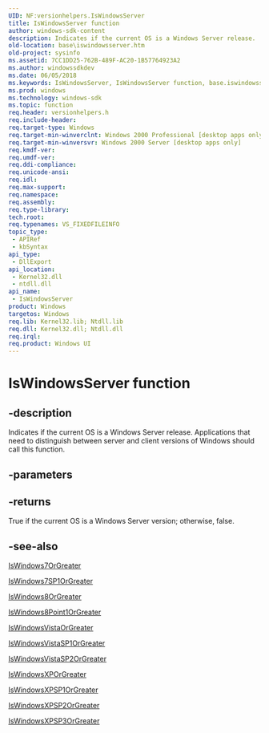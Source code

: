```yaml
---
UID: NF:versionhelpers.IsWindowsServer
title: IsWindowsServer function
author: windows-sdk-content
description: Indicates if the current OS is a Windows Server release.
old-location: base\iswindowsserver.htm
old-project: sysinfo
ms.assetid: 7CC1DD25-762B-489F-AC20-1B57764923A2
ms.author: windowssdkdev
ms.date: 06/05/2018
ms.keywords: IsWindowsServer, IsWindowsServer function, base.iswindowsserver, versionhelpers/IsWindowsServer
ms.prod: windows
ms.technology: windows-sdk
ms.topic: function
req.header: versionhelpers.h
req.include-header: 
req.target-type: Windows
req.target-min-winverclnt: Windows 2000 Professional [desktop apps only]
req.target-min-winversvr: Windows 2000 Server [desktop apps only]
req.kmdf-ver: 
req.umdf-ver: 
req.ddi-compliance: 
req.unicode-ansi: 
req.idl: 
req.max-support: 
req.namespace: 
req.assembly: 
req.type-library: 
tech.root: 
req.typenames: VS_FIXEDFILEINFO
topic_type:
 - APIRef
 - kbSyntax
api_type:
 - DllExport
api_location:
 - Kernel32.dll
 - ntdll.dll
api_name:
 - IsWindowsServer
product: Windows
targetos: Windows
req.lib: Kernel32.lib; Ntdll.lib
req.dll: Kernel32.dll; Ntdll.dll
req.irql: 
req.product: Windows UI
---
```


# IsWindowsServer function


## -description


Indicates if the current OS is a  Windows Server release.  Applications that need to distinguish between server and client versions of Windows should call this function.


## -parameters






## -returns



True if the current OS is a Windows Server version; otherwise, false.




## -see-also




<a href="https://msdn.microsoft.com/5C475B5E-1412-4F60-AB81-00BE83E204BF">IsWindows7OrGreater</a>



<a href="https://msdn.microsoft.com/E8AD3423-91EF-4ECE-9EF2-808C68CEA861">IsWindows7SP1OrGreater</a>



<a href="https://msdn.microsoft.com/D11971C8-2E8F-4AD2-BE0B-FEFEC8949125">IsWindows8OrGreater</a>



<a href="https://msdn.microsoft.com/E391B568-5E43-42C7-B186-8CA524331FFE">IsWindows8Point1OrGreater</a>



<a href="https://msdn.microsoft.com/556C70DC-6A44-4D85-BDBF-C1110D63DC69">IsWindowsVistaOrGreater</a>



<a href="https://msdn.microsoft.com/7E74A761-E336-4618-B92F-166C3DF1FF66">IsWindowsVistaSP1OrGreater</a>



<a href="https://msdn.microsoft.com/8D7F5DA2-8927-4453-A5E3-35A345B099EC">IsWindowsVistaSP2OrGreater</a>



<a href="https://msdn.microsoft.com/48B7FAD6-569F-4CF5-A413-857679363736">IsWindowsXPOrGreater</a>



<a href="https://msdn.microsoft.com/F8921444-B13D-4522-84F2-4792F4F37EA5">IsWindowsXPSP1OrGreater</a>



<a href="https://msdn.microsoft.com/DA957BA8-AD28-4096-8BE5-B77CA55B9324">IsWindowsXPSP2OrGreater</a>



<a href="https://msdn.microsoft.com/06DC8FF0-8652-4652-855F-600AC53C6301">IsWindowsXPSP3OrGreater</a>
 

 

